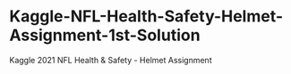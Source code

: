 # Kaggle-NFL-Health-Safety-Helmet-Assignment-1st-Solution
Kaggle 2021 NFL Health &amp; Safety - Helmet Assignment
